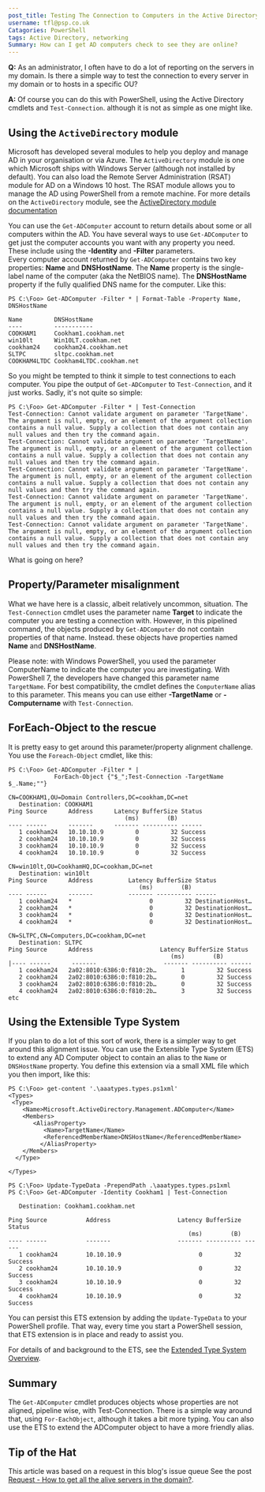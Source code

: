 ```yaml
---
post_title: Testing The Connection to Computers in the Active Directory
username: tfl@psp.co.uk
Catagories: PowerShell
tags: Active Directory, networking
Summary: How can I get AD computers check to see they are online?
---
```


**Q:** As an administrator, I often have to do a lot of reporting on the servers in my domain.
Is there a simple way to test the connection to every server in my domain or to hosts in a specific OU?

**A:**  Of course you can do this with PowerShell, using the Active Directory cmdlets and `Test-Connection`. although it is not as simple as one might like.

## Using the `ActiveDirectory` module

Microsoft has developed several modules to help you deploy and manage AD in your organisation or via Azure.
The `ActiveDirectory` module is one which Microsoft ships with Windows Server (although not installed by default).
You can also load the Remote Server Administration (RSAT) module for AD on a Windows 10 host.
The RSAT module allows you to manage the AD using PowerShell from a remote machine.
For more details on the `ActiveDirectory` module, see the [ActiveDirectory module documentation](https://docs.microsoft.com/powershell/module/addsadministration/().)

You can use the `Get-ADComputer` account to return details about some or all computers within the AD.
You have several ways to use `Get-ADComputer` to get just the computer accounts you want with any property you need.
These include using the **-Identity** and **-Filter** parameters.  
Every computer account returned by `Get-ADComputer` contains two key properties: **Name** and **DNSHostName**.
The **Name** property is the single-label name of the computer (aka the NetBIOS name).
The **DNSHostName** property if the fully qualified DNS name for the computer.
Like this:

```powershell-console
PS C:\Foo> Get-ADComputer -Filter * | Format-Table -Property Name, DNSHostName

Name         DNSHostName
----         -----------
COOKHAM1     Cookham1.cookham.net
win10lt      Win10LT.cookham.net
cookham24    cookham24.cookham.net
SLTPC        sltpc.cookham.net
COOKHAM4LTDC Cookham4LTDC.cookham.net
```

So you might be tempted to think it simple to test connections to each computer.
You pipe the output of `Get-ADComputer` to `Test-Connection`, and it just works.
Sadly, it's not quite so simple:

```powershell-console
PS C:\Foo> Get-ADComputer -Filter * | Test-Connection
Test-Connection: Cannot validate argument on parameter 'TargetName'. The argument is null, empty, or an element of the argument collection contains a null value. Supply a collection that does not contain any null values and then try the command again.
Test-Connection: Cannot validate argument on parameter 'TargetName'. The argument is null, empty, or an element of the argument collection contains a null value. Supply a collection that does not contain any null values and then try the command again.
Test-Connection: Cannot validate argument on parameter 'TargetName'. The argument is null, empty, or an element of the argument collection contains a null value. Supply a collection that does not contain any null values and then try the command again.
Test-Connection: Cannot validate argument on parameter 'TargetName'. The argument is null, empty, or an element of the argument collection contains a null value. Supply a collection that does not contain any null values and then try the command again.
Test-Connection: Cannot validate argument on parameter 'TargetName'. The argument is null, empty, or an element of the argument collection contains a null value. Supply a collection that does not contain any null values and then try the command again.
```

What is going on here?

## Property/Parameter misalignment

What we have here is a classic, albeit relatively uncommon, situation.
The `Test-Connection` cmdlet uses the parameter name **Target** to indicate the computer you are testing a connection with.
However, in this pipelined command, the objects produced by `Get-ADComputer` do not contain properties of that name.
Instead. these objects have properties named **Name** and **DNSHostName**.

Please note: with Windows PowerShell, you used the parameter ComputerName to indicate the computer you are investigating.
With PowerShell 7, the developers have changed this parameter name `TargetName`.
For best compatibility, the cmdlet defines the `ComputerName` alias to this parameter.
This means you can use either **-TargetName** or **-Computername** with `Test-Connection`.

## ForEach-Object to the rescue

It is pretty easy to get around this parameter/property alignment challenge.
You use the `Foreach-Object` cmdlet, like this:

```powershell-console
PS C:\Foo> Get-ADComputer -Filter * | 
             ForEach-Object {"$_";Test-Connection -TargetName $_.Name;""}

CN=COOKHAM1,OU=Domain Controllers,DC=cookham,DC=net
   Destination: COOKHAM1
Ping Source      Address      Latency BufferSize Status
                                 (ms)        (B)
---- ------      -------      ------- ---------- ------
   1 cookham24   10.10.10.9         0         32 Success
   2 cookham24   10.10.10.9         0         32 Success
   3 cookham24   10.10.10.9         0         32 Success
   4 cookham24   10.10.10.9         0         32 Success

CN=win10lt,OU=CookhamHQ,DC=cookham,DC=net
   Destination: win10lt
Ping Source      Address          Latency BufferSize Status
                                     (ms)        (B)
---- ------      -------          ------- ---------- ------
   1 cookham24   *                      0         32 DestinationHost…
   2 cookham24   *                      0         32 DestinationHost…
   3 cookham24   *                      0         32 DestinationHost…
   4 cookham24   *                      0         32 DestinationHost…

CN=SLTPC,CN=Computers,DC=cookham,DC=net
   Destination: SLTPC
Ping Source      Address                   Latency BufferSize Status
                                              (ms)        (B)
|---- ------      -------                   ------- ---------- ------
   1 cookham24   2a02:8010:6386:0:f810:2b…       1         32 Success
   2 cookham24   2a02:8010:6386:0:f810:2b…       0         32 Success
   3 cookham24   2a02:8010:6386:0:f810:2b…       0         32 Success
   4 cookham24   2a02:8010:6386:0:f810:2b…       3         32 Success
etc
```

## Using the Extensible Type System

If you plan to do a lot of this sort of work, there is a simpler way to get around this alignment issue.
You can use the Extensible Type System (ETS) to extend any AD Computer object to contain an alias to the `Name` or `DNSHostName` property.
You define this extension via a small XML file which you then import, like this:

```powershell-console
PS C:\Foo> get-content '.\aaatypes.types.ps1xml'
<Types>
 <Type>
    <Name>Microsoft.ActiveDirectory.Management.ADComputer</Name>
    <Members>
       <AliasProperty>
          <Name>TargetName</Name>
          <ReferencedMemberName>DNSHostName</ReferencedMemberName>
         </AliasProperty>
    </Members>
  </Type>

</Types>

PS C:\Foo> Update-TypeData -PrependPath .\aaatypes.types.ps1xml
PS C:\Foo> Get-ADComputer -Identity Cookham1 | Test-Connection

   Destination: Cookham1.cookham.net

Ping Source           Address                   Latency BufferSize Status
                                                   (ms)        (B)
---- ------           -------                   ------- ---------- ------
   1 cookham24        10.10.10.9                      0         32 Success
   2 cookham24        10.10.10.9                      0         32 Success
   3 cookham24        10.10.10.9                      0         32 Success
   4 cookham24        10.10.10.9                      0         32 Success
```

You can persist this ETS extension by adding the `Update-TypeData` to your PowerShell profile.
That way, every time you start a PowerShell session, that ETS extension is in place and ready to assist you.

For details of and background to the ETS, see the [Extended Type System Overview](https://docs.microsoft.com/powershell/scripting/developer/ets/overview).

## Summary

The `Get-ADComputer` cmdlet produces objects whose properties are not aligned, pipeline wise, with Test-Connection.
There is a simple way around that, using `For-EachObject`, although it takes a bit more typing.
You can also use the ETS to extend the ADComputer object to have a more friendly alias.

## Tip of the Hat

This article was based on a request in this blog's issue queue
See the post [Request - How to get all the alive servers in the domain?](https://github.com/PowerShell/Community-Blog/issues/21).
